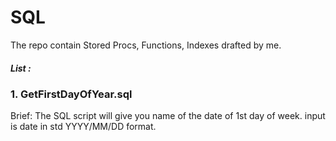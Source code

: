# SQL
The repo contain Stored Procs, Functions, Indexes drafted by me. 

##### List : 

### 1. GetFirstDayOfYear.sql 
Brief: The SQL script will give you name of the date of 1st day of week. input is date in std YYYY/MM/DD format.
